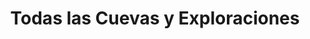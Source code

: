 ---
title: "Todas las Cuevas y Exploraciones"
description: "Sumérgete en nuestra colección de artículos sobre buceo en cuevas. Descubre exploraciones, topografías, técnicas y experiencias únicas del espeleobuceo."
---